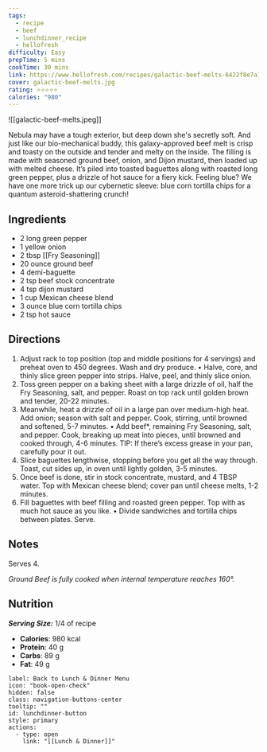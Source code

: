 ```yaml
---
tags:
  - recipe
  - beef
  - lunchdinner_recipe
  - hellofresh
difficulty: Easy
prepTime: 5 mins
cookTime: 30 mins
link: https://www.hellofresh.com/recipes/galactic-beef-melts-6422f8e7a161f186a3087d39
cover: galactic-beef-melts.jpg
rating: ⭐️⭐️⭐️⭐️⭐️
calories: "980"
---
```


![[galactic-beef-melts.jpeg]]

Nebula may have a tough exterior, but deep down she's secretly soft. And just like our bio-mechanical buddy, this galaxy-approved beef melt is crisp and toasty on the outside and tender and melty on the inside. The filling is made with seasoned ground beef, onion, and Dijon mustard, then loaded up with melted cheese. It’s piled into toasted baguettes along with roasted long green pepper, plus a drizzle of hot sauce for a fiery kick. Feeling blue? We have one more trick up our cybernetic sleeve: blue corn tortilla chips for a quantum asteroid-shattering crunch!

## Ingredients
- 2 long green pepper
- 1 yellow onion
- 2 tbsp [[Fry Seasoning]]
- 20 ounce ground beef
- 4 demi-baguette
- 2 tsp beef stock concentrate
- 4 tsp dijon mustard
- 1 cup Mexican cheese blend
- 3 ounce blue corn tortilla chips
- 2 tsp hot sauce


## Directions
1. Adjust rack to top position (top and middle positions for 4 servings) and preheat oven to 450 degrees. Wash and dry produce. • Halve, core, and thinly slice green pepper into strips. Halve, peel, and thinly slice onion.
2. Toss green pepper on a baking sheet with a large drizzle of oil, half the Fry Seasoning, salt, and pepper. Roast on top rack until golden brown and tender, 20-22 minutes.
3. Meanwhile, heat a drizzle of oil in a large pan over medium-high heat. Add onion; season with salt and pepper. Cook, stirring, until browned and softened, 5-7 minutes. • Add beef*, remaining Fry Seasoning, salt, and pepper. Cook, breaking up meat into pieces, until browned and cooked through, 4-6 minutes. TIP: If there’s excess grease in your pan, carefully pour it out.
4. Slice baguettes lengthwise, stopping before you get all the way through. Toast, cut sides up, in oven until lightly golden, 3-5 minutes.
5. Once beef is done, stir in stock concentrate, mustard, and 4 TBSP water. Top with Mexican cheese blend; cover pan until cheese melts, 1-2 minutes.
6. Fill baguettes with beef filling and roasted green pepper. Top with as much hot sauce as you like. • Divide sandwiches and tortilla chips between plates. Serve.

## Notes
Serves 4.

*Ground Beef is fully cooked when internal temperature reaches 160°.*

## Nutrition
***Serving Size:*** 1/4 of recipe
- **Calories**: 980 kcal
- **Protein**: 40 g
- **Carbs**: 89 g
- **Fat**: 49 g


```meta-bind-button
label: Back to Lunch & Dinner Menu
icon: "book-open-check"
hidden: false
class: navigation-buttons-center
tooltip: ""
id: lunchdinner-button
style: primary
actions:
  - type: open
    link: "[[Lunch & Dinner]]"

```
 
